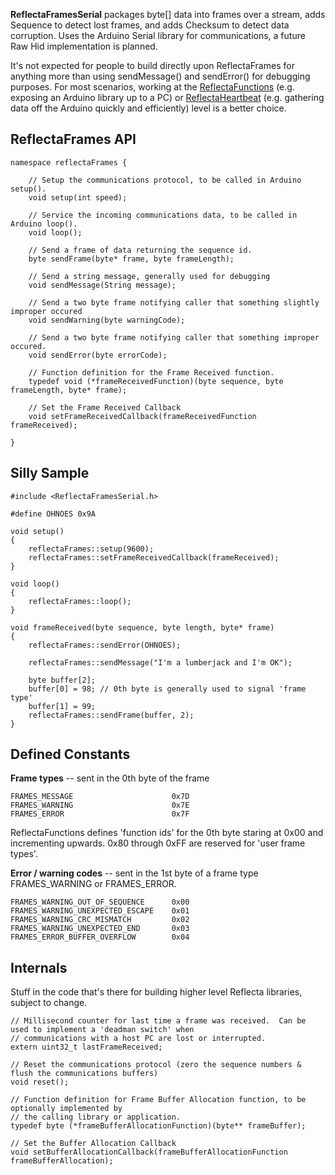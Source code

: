 __ReflectaFramesSerial__ packages byte[] data into frames over a stream, adds Sequence to detect lost frames, and adds Checksum to detect data corruption. Uses the Arduino Serial library for communications, a future Raw Hid implementation is planned.

It's not expected for people to build directly upon ReflectaFrames for anything more than using sendMessage() and sendError() for debugging purposes.  For most scenarios, working at the [ReflectaFunctions](https://github.com/JayBeavers/Reflecta/tree/master/ReflectaFunctions) (e.g. exposing an Arduino library up to a PC) or [ReflectaHeartbeat](https://github.com/JayBeavers/Reflecta/tree/master/ReflectaHeartbeat) (e.g. gathering data off the Arduino quickly and efficiently) level is a better choice.

## ReflectaFrames API

	namespace reflectaFrames {

		// Setup the communications protocol, to be called in Arduino setup().
    	void setup(int speed);

		// Service the incoming communications data, to be called in Arduino loop().
    	void loop();

		// Send a frame of data returning the sequence id.
    	byte sendFrame(byte* frame, byte frameLength);

		// Send a string message, generally used for debugging
    	void sendMessage(String message);

		// Send a two byte frame notifying caller that something slightly improper occured
		void sendWarning(byte warningCode);

		// Send a two byte frame notifying caller that something improper occured.  
    	void sendError(byte errorCode);

		// Function definition for the Frame Received function.
    	typedef void (*frameReceivedFunction)(byte sequence, byte frameLength, byte* frame);

		// Set the Frame Received Callback
    	void setFrameReceivedCallback(frameReceivedFunction frameReceived);

	}

## Silly Sample

    #include <ReflectaFramesSerial.h>

	#define OHNOES 0x9A

	void setup()
	{
  		reflectaFrames::setup(9600);
		reflectaFrames::setFrameReceivedCallback(frameReceived);
	}

	void loop()
	{
  		reflectaFrames::loop();
	}

	void frameReceived(byte sequence, byte length, byte* frame)
	{
		reflectaFrames::sendError(OHNOES);

		reflectaFrames::sendMessage("I'm a lumberjack and I'm OK");

		byte buffer[2];
		buffer[0] = 98; // 0th byte is generally used to signal 'frame type'
		buffer[1] = 99;
		reflectaFrames::sendFrame(buffer, 2);
	}

## Defined Constants

__Frame types__ -- sent in the 0th byte of the frame

	FRAMES_MESSAGE                  	0x7D
	FRAMES_WARNING                  	0x7E
	FRAMES_ERROR                    	0x7F

ReflectaFunctions defines 'function ids' for the 0th byte staring at 0x00 and incrementing upwards.  0x80 through 0xFF are reserved for 'user frame types'.

__Error / warning codes__ -- sent in the 1st byte of a frame type FRAMES\_WARNING or FRAMES\_ERROR.

	FRAMES_WARNING_OUT_OF_SEQUENCE		0x00
	FRAMES_WARNING_UNEXPECTED_ESCAPE	0x01
	FRAMES_WARNING_CRC_MISMATCH			0x02
	FRAMES_WARNING_UNEXPECTED_END		0x03
	FRAMES_ERROR_BUFFER_OVERFLOW		0x04

## Internals

Stuff in the code that's there for building higher level Reflecta libraries, subject to change.


	// Millisecond counter for last time a frame was received.  Can be used to implement a 'deadman switch' when
	// communications with a host PC are lost or interrupted.
	extern uint32_t lastFrameReceived;

	// Reset the communications protocol (zero the sequence numbers & flush the communications buffers) 
	void reset();

	// Function definition for Frame Buffer Allocation function, to be optionally implemented by
	// the calling library or application.
	typedef byte (*frameBufferAllocationFunction)(byte** frameBuffer);

	// Set the Buffer Allocation Callback
	void setBufferAllocationCallback(frameBufferAllocationFunction frameBufferAllocation);
  